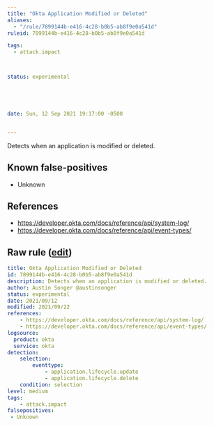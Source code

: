 ```yaml
---
title: "Okta Application Modified or Deleted"
aliases:
  - "/rule/7899144b-e416-4c28-b0b5-ab8f9e0a541d"
ruleid: 7899144b-e416-4c28-b0b5-ab8f9e0a541d

tags:
  - attack.impact



status: experimental





date: Sun, 12 Sep 2021 19:17:00 -0500


---
```


Detects when an application is modified or deleted.

<!--more-->


## Known false-positives

* Unknown



## References

* https://developer.okta.com/docs/reference/api/system-log/
* https://developer.okta.com/docs/reference/api/event-types/


## Raw rule ([edit](https://github.com/SigmaHQ/sigma/edit/master/rules/cloud/okta/okta_application_modified_or_deleted.yml))
```yaml
title: Okta Application Modified or Deleted
id: 7899144b-e416-4c28-b0b5-ab8f9e0a541d
description: Detects when an application is modified or deleted.
author: Austin Songer @austinsonger
status: experimental
date: 2021/09/12
modified: 2021/09/22
references:
    - https://developer.okta.com/docs/reference/api/system-log/
    - https://developer.okta.com/docs/reference/api/event-types/
logsource:
  product: okta
  service: okta
detection:
    selection:
        eventtype: 
            - application.lifecycle.update
            - application.lifecycle.delete
    condition: selection
level: medium
tags:
    - attack.impact
falsepositives:
 - Unknown
 

```
